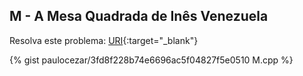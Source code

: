 
## M - A Mesa Quadrada de Inês Venezuela

Resolva este problema:
[URI][uri-2069]{:target="_blank"}


{% gist paulocezar/3fd8f228b74e6696ac5f04827f5e0510 M.cpp %}

[uri-2069]:		https://www.urionlinejudge.com.br/judge/pt/problems/view/2069
